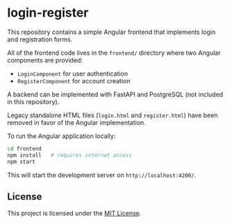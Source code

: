 # login-register

This repository contains a simple Angular frontend that implements login and registration forms.

All of the frontend code lives in the `frontend/` directory where two Angular components are provided:

- `LoginComponent` for user authentication
- `RegisterComponent` for account creation

A backend can be implemented with FastAPI and PostgreSQL (not included in this repository).

Legacy standalone HTML files (`login.html` and `register.html`) have been removed in favor of the Angular implementation.

To run the Angular application locally:

```bash
cd frontend
npm install   # requires internet access
npm start
```

This will start the development server on `http://localhost:4200/`.

## License

This project is licensed under the [MIT License](LICENSE).
